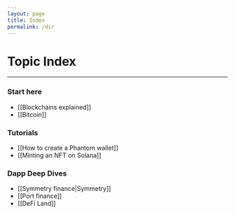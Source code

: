 ```yaml
---
layout: page
title: Index
permalink: /dir
---
```


# Topic Index
<hr>

### Start here
- [[Blockchains explained]]
- [[Bitcoin]]



### Tutorials
- [[How to create a Phantom wallet]]
- [[Minting an NFT on Solana]]



### Dapp Deep Dives
- [[Symmetry finance|Symmetry]]
- [[Port finance]]
- [[DeFi Land]]
